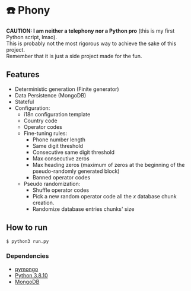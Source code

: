 # ☎️ Phony

**CAUTION: I am neither a telephony nor a Python pro** (this is my first Python script, lmao).  
This is probably not the most rigorous way to achieve the sake of this project.  
Remember that it is just a side project made for the fun.  

## Features

- Deterministic generation (Finite generator)
- Data Persistence (MongoDB)
- Stateful
- Configuration:
    - i18n configuration template
    - Country code
    - Operator codes
    - Fine-tuning rules:
        - Phone number length
        - Same digit threshold
        - Consecutive same digit threshold
        - Max consecutive zeros
        - Max heading zeros (maximum of zeros at the beginning of the pseudo-randomly generated block)
        - Banned operator codes
    - Pseudo randomization:
        - Shuffle operator codes
        - Pick a new random operator code all the _x_ database chunk creation.
        - Randomize database entries chunks' size


## How to run

`$ python3 run.py`

### Dependencies

- [pymongo](https://pypi.org/project/pymongo/)
- [Python 3.8.10](https://www.python.org/)
- [MongoDB](https://www.mongodb.com/)

